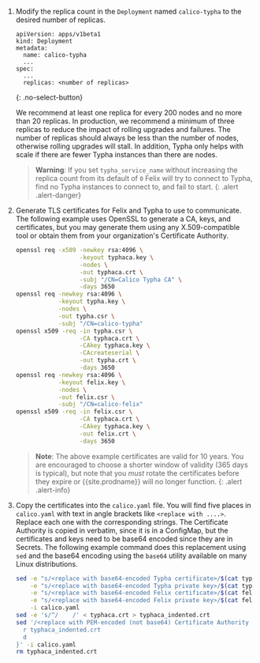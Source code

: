 1. Modify the replica count in the `Deployment` named `calico-typha`
   to the desired number of replicas.

   ```
   apiVersion: apps/v1beta1
   kind: Deployment
   metadata:
     name: calico-typha
     ...
   spec:
     ...
     replicas: <number of replicas>
   ```
   {: .no-select-button}

   We recommend at least one replica for every 200 nodes and no more than
   20 replicas. In production, we recommend a minimum of three replicas to reduce
   the impact of rolling upgrades and failures.  The number of replicas should
   always be less than the number of nodes, otherwise rolling upgrades will stall.
   In addition, Typha only helps with scale if there are fewer Typha instances than
   there are nodes.


   > **Warning**: If you set `typha_service_name` without increasing the replica
   > count from its default of `0` Felix will try to connect to Typha, find no
   > Typha instances to connect to, and fail to start.
   {: .alert .alert-danger}

1. Generate TLS certificates for Felix and Typha to use to communicate. The following example
   uses OpenSSL to generate a CA, keys, and certificates, but you may generate them using any 
   X.509-compatible tool or obtain them from your organization's Certificate Authority. 

   ```bash
   openssl req -x509 -newkey rsa:4096 \
                     -keyout typhaca.key \
                     -nodes \
                     -out typhaca.crt \
                     -subj "/CN=Calico Typha CA" \
                     -days 3650
   openssl req -newkey rsa:4096 \
               -keyout typha.key \
               -nodes \
               -out typha.csr \
               -subj "/CN=calico-typha"
   openssl x509 -req -in typha.csr \
                     -CA typhaca.crt \
                     -CAkey typhaca.key \
                     -CAcreateserial \
                     -out typha.crt \
                     -days 3650
   openssl req -newkey rsa:4096 \
               -keyout felix.key \
               -nodes \
               -out felix.csr \
               -subj "/CN=calico-felix"
   openssl x509 -req -in felix.csr \
                     -CA typhaca.crt \
                     -CAkey typhaca.key \
                     -out felix.crt \
                     -days 3650
   ```
   > **Note**: The above example certificates are valid for 10 years. You are encouraged to choose a shorter
   > window of validity (365 days is typical), but note that you *must* rotate the certificates before they expire
   > or {{site.prodname}} will no longer function.
   {: .alert .alert-info}

1. Copy the certificates into the `calico.yaml` file. You will find five places in `calico.yaml` with text in angle
   brackets like `<replace with ....>`. Replace each one with the corresponding strings. The Certificate Authority
   is copied in verbatim, since it is in a ConfigMap, but the certificates and keys need to be base64 encoded since
   they are in Secrets. The following example command does this replacement using `sed` and the base64 encoding using
   the `base64` utility available on many Linux distributions.

   ```bash
   sed -e "s/<replace with base64-encoded Typha certificate>/$(cat typha.crt | base64 -w 0)/" \
       -e "s/<replace with base64-encoded Typha private key>/$(cat typha.key | base64 -w 0)/" \
       -e "s/<replace with base64-encoded Felix certificate>/$(cat felix.crt | base64 -w 0)/" \
       -e "s/<replace with base64-encoded Felix private key>/$(cat felix.key | base64 -w 0)/" \
       -i calico.yaml 
   sed -e 's/^/    /' < typhaca.crt > typhaca_indented.crt
   sed '/<replace with PEM-encoded (not base64) Certificate Authority bundle>/ {
     r typhaca_indented.crt
     d
   }' -i calico.yaml
   rm typhaca_indented.crt  
   ```
